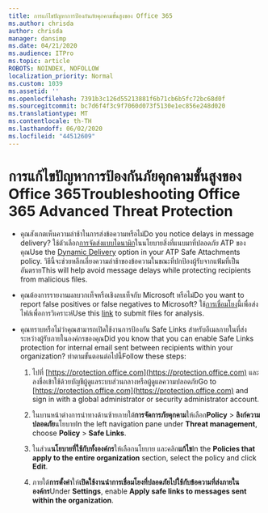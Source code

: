 ```yaml
---
title: การแก้ไขปัญหาการป้องกันภัยคุกคามขั้นสูงของ Office 365
ms.author: chrisda
author: chrisda
manager: dansimp
ms.date: 04/21/2020
ms.audience: ITPro
ms.topic: article
ROBOTS: NOINDEX, NOFOLLOW
localization_priority: Normal
ms.custom: 1039
ms.assetid: ''
ms.openlocfilehash: 7391b3c126d55213881f6b71cb6b5fc72bc68d0f
ms.sourcegitcommit: bc7d6f4f3c9f7060d073f5130e1ec856e248d020
ms.translationtype: MT
ms.contentlocale: th-TH
ms.lasthandoff: 06/02/2020
ms.locfileid: "44512609"
---
```

# <a name="troubleshooting-office-365-advanced-threat-protection"></a><span data-ttu-id="2a253-102">การแก้ไขปัญหาการป้องกันภัยคุกคามขั้นสูงของ Office 365</span><span class="sxs-lookup"><span data-stu-id="2a253-102">Troubleshooting Office 365 Advanced Threat Protection</span></span>

- <span data-ttu-id="2a253-103">คุณสังเกตเห็นความล่าช้าในการส่งข้อความหรือไม่</span><span class="sxs-lookup"><span data-stu-id="2a253-103">Do you notice delays in message delivery?</span></span> <span data-ttu-id="2a253-104">ใช้ตัวเลือก[การจัดส่งแบบไดนามิก](https://docs.microsoft.com/microsoft-365/security/office-365-security/dynamic-delivery-and-previewing)ในนโยบายสิ่งที่แนบมาที่ปลอดภัย ATP ของคุณ</span><span class="sxs-lookup"><span data-stu-id="2a253-104">Use the [Dynamic Delivery](https://docs.microsoft.com/microsoft-365/security/office-365-security/dynamic-delivery-and-previewing) option in your ATP Safe Attachments policy.</span></span> <span data-ttu-id="2a253-105">วิธีนี้จะช่วยหลีกเลี่ยงความล่าช้าของข้อความในขณะที่ปกป้องผู้รับจากแฟ้มที่เป็นอันตราย</span><span class="sxs-lookup"><span data-stu-id="2a253-105">This will help avoid message delays while protecting recipients from malicious files.</span></span>

- <span data-ttu-id="2a253-106">คุณต้องการรายงานผลบวกเท็จหรือเชิงลบเท็จกับ Microsoft หรือไม่</span><span class="sxs-lookup"><span data-stu-id="2a253-106">Do you want to report false positives or false negatives to Microsoft?</span></span> <span data-ttu-id="2a253-107">ใช้[การเชื่อมโยง](https://www.microsoft.com/wdsi/filesubmission/)นี้เพื่อส่งไฟล์เพื่อการวิเคราะห์</span><span class="sxs-lookup"><span data-stu-id="2a253-107">Use this [link](https://www.microsoft.com/wdsi/filesubmission/) to submit files for analysis.</span></span>

- <span data-ttu-id="2a253-108">คุณทราบหรือไม่ว่าคุณสามารถเปิดใช้งานการป้องกัน Safe Links สําหรับอีเมลภายในที่ส่งระหว่างผู้รับภายในองค์กรของคุณ</span><span class="sxs-lookup"><span data-stu-id="2a253-108">Did you know that you can enable Safe Links protection for internal email sent between recipients within your organization?</span></span> <span data-ttu-id="2a253-109">ทําตามขั้นตอนต่อไปนี้</span><span class="sxs-lookup"><span data-stu-id="2a253-109">Follow these steps:</span></span>

  1. <span data-ttu-id="2a253-110">ไปที่ [https://protection.office.com](https://protection.office.com) และลงชื่อเข้าใช้ด้วยบัญชีผู้ดูแลระบบส่วนกลางหรือผู้ดูแลความปลอดภัย</span><span class="sxs-lookup"><span data-stu-id="2a253-110">Go to [https://protection.office.com](https://protection.office.com) and sign in with a global administrator or security administrator account.</span></span>

  2. <span data-ttu-id="2a253-111">ในบานหน้าต่างการนําทางด้านซ้ายภายใต้**การจัดการภัยคุกคาม**ให้เลือก**Policy** \> **ลิงก์ความปลอดภัย**นโยบาย</span><span class="sxs-lookup"><span data-stu-id="2a253-111">In the left navigation pane under **Threat management**, choose **Policy** \> **Safe Links**.</span></span>

  3. <span data-ttu-id="2a253-112">ในส่วน**นโยบายที่ใช้กับทั้งองค์กร**ให้เลือกนโยบาย และคลิก**แก้ไข**</span><span class="sxs-lookup"><span data-stu-id="2a253-112">In the **Policies that apply to the entire organization** section, select the policy and click **Edit**.</span></span>

  4. <span data-ttu-id="2a253-113">ภายใต้**การตั้งค่า**ให้**เปิดใช้งานนําการเชื่อมโยงที่ปลอดภัยไปใช้กับข้อความที่ส่งภายในองค์กร**</span><span class="sxs-lookup"><span data-stu-id="2a253-113">Under **Settings**, enable **Apply safe links to messages sent within the organization**.</span></span>
